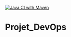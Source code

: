 [![Java CI with Maven](https://github.com/Berenguier/Projet_DevOps/actions/workflows/maven.yml/badge.svg?branch=dev)](https://github.com/Berenguier/Projet_DevOps/actions/workflows/maven.yml)
# Projet_DevOps
